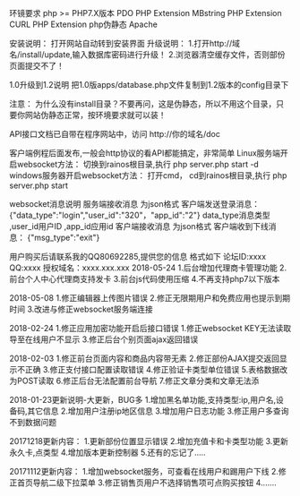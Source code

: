 环镜要求
    php >= PHP7.X版本
    PDO PHP Extension
    MBstring PHP Extension
    CURL PHP Extension
    php伪静态
    Apache

安装说明：
      打开网站自动转到安装界面
升级说明：
    1.打开http://域名/install/update,输入数据库密码进行升级！
    2.浏览器清空缓存文件，否则部份页面提交不了！   

1.0升级到1.2说明
    把1.0版apps/database.php文件复制到1.2版本的config目录下
 
注意： 
    为什么没有install目录？不要再问，这是伪静态，所以不用这个目录，只要你网站伪静态正常，按环境要求就可以装！


API接口文档已自带在程序网站中，访问  http://你的域名/doc

客户端例程后面发布,一般会http协议的看API都能搞定，非常简单
Linux服务端开启websocket方法：
            切换到rainos根目录,执行  php server.php start -d
windows服务器开启websocket方法：
           打开cmd， cd到rainos根目录,执行  php server.php start 
           
                     
websocket消息说明
            服务端接收消息 为json格式
            客户端发送登录消息：    {"data_type":"login","user_id":"320"，"app_id":"2"} 
    data_type消息类型 ,user_id用户ID ,app_id应用id 
            客户端接收消息 为json格式
            客户端收到下线消息： {"msg_type":"exit"}                                                
                   


用户购买后请联系我的QQ80692285,提供您的信息
格式如下
论坛ID:xxxx
QQ:xxxx
授权域名：xxxx.xxx.xxx
2018-05-24
1.后台增加代理商卡管理功能
2.前台个人中心代理商支持发卡
3.前台js代码使用压缩
4.不再支持php7以下版本

2018-05-08
1.修正编辑器上传图片错误
2.修正无限期用户和免费应用也提示到期时间
3.改进与修正websocket服务端连接




2018-02-24
1.修正应用加密功能开启后接口错误
1.修正websocket KEY无法读取导至在线用户不显示
3.修正后台个别页面ajax返回错误



2018-02-03
1.修正前台页面内容和商品内容带无素
2.修正部份AJAX提交返回显示不正确
3.修正支付接口配置读取错误
4.修正验证卡类型单位错误
5.表格数据改为POST读取
6.修正后台无法配置前台导航
7.修正文章分类和文章无法添

2018-01-23更新说明-大更新，BUG多
1.增加黑名单功能,支持类型:ip,用户名,设备码,其它信息
2.增加用户注册ip地区信息
3.增加用户日志功能
3.修正用户多查询不到数据问题

20171218更新内容：
1.更新部份位置显示错误
2.增加充值卡和卡类型功能
3.更新永久卡,点类型
4.增加版本更新控制器
5.还有的忘记了.....

20171112更新内容：
1.增加websocket服务，可查看在线用户和踢用户下线
2.修正首页导航二级下拉菜单
3.修正销售页用户不选择销售项可点购买按钮
4.......